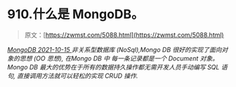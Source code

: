 <!--yml
category: 未分类
date: 0001-01-01 00:00:00
--->

# 910.什么是 MongoDB。

> 原文：[https://zwmst.com/5088.html](https://zwmst.com/5088.html)

   [ *MongoDB* ](https://zwmst.com/mongodb)*[ <time datetime="2021-10-16T03:14:42+08:00"> 2021-10-15 </time> ](https://zwmst.com/5088.html)  非关系型数据库 (NoSql),Mongo DB 很好的实现了面向对象的思想 (OO 思想), 在Mongo DB 中 每一条记录都是一个 Document 对象。Mongo DB 最大的优势在于所有的数据持久操作都无需开发人员手动编写 SQL 语句, 直接调用方法就可以轻松的实现 CRUD 操作.*